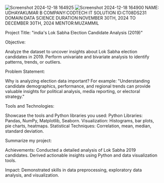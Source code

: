 ![Screenshot 2024-12-18 164925](https://github.com/user-attachments/assets/0a9ac5f9-8298-4f93-99b7-1445aba93a75)
![Screenshot 2024-12-18 164900](https://github.com/user-attachments/assets/ec8bb476-07cb-4aef-bf71-d8ecc5ceca35)
NAME: UDHAYAKUMAR B
COMPANY:CODTECH IT SOLUTION
ID:CT08DS231
DOMAIN:DATA SCIENCE
DURATION:NOVEMBER 30TH, 2024 TO DECEMBER 30TH, 2024
MENTOR:MUZAMMIL


Project Title: "india's Lok Sabha Election Candidate Analysis (2019)"


Objective:

Analyze the dataset to uncover insights about Lok Sabha election candidates in 2019.
Perform univariate and bivariate analysis to identify patterns, trends, or outliers.

Problem Statement:

Why is analyzing election data important? For example: "Understanding candidate demographics, 
performance, and regional trends can provide valuable insights for political analysis, media reporting, or electoral strategy."

 Tools and Technologies:
 
Showcase the tools and Python libraries you used:
Python Libraries: Pandas, NumPy, Matplotlib, Seaborn.
Visualization: Histograms, bar plots, pie charts, heatmaps.
Statistical Techniques: Correlation, mean, median, standard deviation.

Summarize my project:

Achievements:
Conducted a detailed analysis of Lok Sabha 2019 candidates.
Derived actionable insights using Python and data visualization tools.

Impact:
Demonstrated skills in data preprocessing, exploratory data analysis, and visualization.

